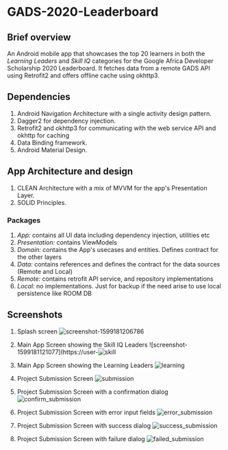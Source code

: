 # GADS-2020-Leaderboard
## Brief overview
An Android mobile app that showcases the top 20 learners in both the *Learning Leaders* and *Skill IQ* categories for the Google Africa Developer Scholarship 2020 Leaderboard.
It fetches data from a remote GADS API using Retrofit2 and offers offline cache using okhttp3.

## Dependencies
1. Android Navigation Architecture with a single activity design pattern.
2. Dagger2 for dependency injection.
3. Retrofit2 and okhttp3 for communicating with the web service API and okhttp for caching
4. Data Binding framework.
5. Android Material Design.

## App Architecture and design
1. CLEAN Architecture with a mix of MVVM for the app's Presentation Layer.
2. SOLID Principles.

### Packages
1. *App:* contains all UI data including dependency injection, utilities etc
2. *Presentation:* contains ViewModels
3. *Domain:* contains the App's usecases and entities. Defines contract for the other layers
4. *Data:* contains references and defines the contract for the data sources (Remote and Local)
5. *Remote:* contains retrofit API service, and repository implementations
6. *Local:* no implementations. Just for backup if the need arise to use local persistence like ROOM DB

## Screenshots
1. Splash screen
![screenshot-1599181206786](https://user-images.githubusercontent.com/65837990/92188133-a8358f00-ee53-11ea-9505-0a253b21304f.jpg)

2. Main App Screen showing the Skill IQ Leaders
![screenshot-1599181121077](https://user-![skill](https://user-images.githubusercontent.com/65837990/92296662-f370a000-ef2e-11ea-9a5b-0b578f951396.png)

3. Main App Screen showing the Learning Leaders
![learning](https://user-images.githubusercontent.com/65837990/92296661-f10e4600-ef2e-11ea-8496-3b1bbef8e8dc.png)

4. Project Submission Screen
![submission](https://user-images.githubusercontent.com/65837990/92296663-f4093680-ef2e-11ea-84ae-f27ab7592a10.png)

5. Project Submission Screen with a confirmation dialog
![confirm_submission](https://user-images.githubusercontent.com/65837990/92296667-f66b9080-ef2e-11ea-8e37-201226db06f2.png)

6. Project Submission Screen with error input fields
![error_submission](https://user-images.githubusercontent.com/65837990/92296664-f4a1cd00-ef2e-11ea-96e7-12058913a75b.png)

7. Project Submission Screen with success dialog
![success_submission](https://user-images.githubusercontent.com/65837990/92296666-f5d2fa00-ef2e-11ea-889b-f3147a1ecdce.png)

8. Project Submission Screen with failure dialog
![failed_submission](https://user-images.githubusercontent.com/65837990/92296665-f53a6380-ef2e-11ea-9df1-efa0a29c9c37.png)


